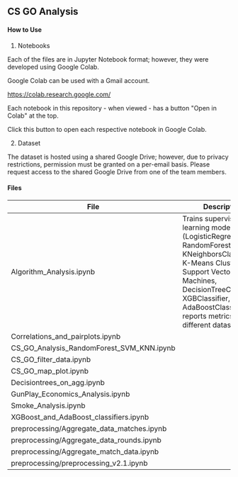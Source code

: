 ## CS GO Analysis

#### How to Use

1. Notebooks

Each of the files are in Jupyter Notebook format; however, they were developed using Google Colab.

Google Colab can be used with a Gmail account.

https://colab.research.google.com/

Each notebook in this repository - when viewed - has a button "Open in Colab" at the top.

Click this button to open each respective notebook in Google Colab.

2. Dataset

The dataset is hosted using a shared Google Drive; however, due to privacy restrictions, permission must be granted on a per-email basis.  Please request access to the shared Google Drive from one of the team members.


#### Files

| File | Description |
| --- | --- |
| Algorithm_Analysis.ipynb | Trains supervised learning models (LogisticRegression, RandomForestClassifier, KNeighborsClassifier, K-Means Clustering, Support Vector Machines, DecisionTreeClassifier, XGBClassifier, AdaBoostClassifier) and reports metrics for three different datasets |
| Correlations_and_pairplots.ipynb |  |
| CS_GO_Analysis_RandomForest_SVM_KNN.ipynb |  |
| CS_GO_filter_data.ipynb |  |
| CS_GO_map_plot.ipynb |  |
| Decisiontrees_on_agg.ipynb |  |
| GunPlay_Economics_Analysis.ipynb |  |
| Smoke_Analysis.ipynb |  |
| XGBoost_and_AdaBoost_classifiers.ipynb |  |
| preprocessing/Aggregate_data_matches.ipynb |  |
| preprocessing/Aggregate_data_rounds.ipynb |  |
| preprocessing/Aggregate_match_data.ipynb |  |
| preprocessing/preprocessing_v2.1.ipynb |  |
